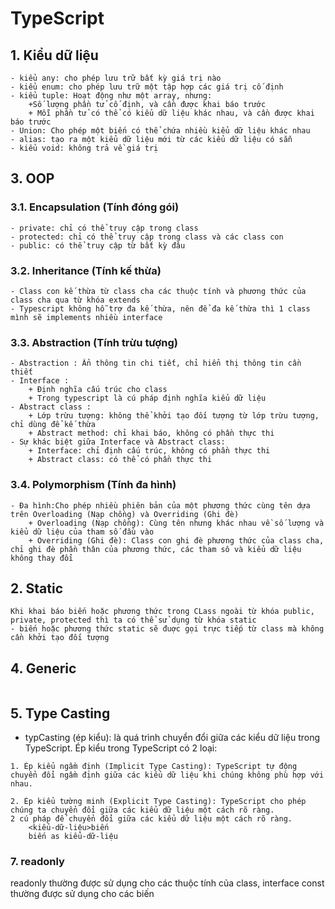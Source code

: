 # TypeScript

## 1. Kiểu dữ liệu

```
- kiểu any: cho phép lưu trữ bất kỳ giá trị nào
- kiểu enum: cho phép lưu trữ một tập hợp các giá trị cố định
- kiểu tuple: Hoạt động như một array, nhưng:
    +Số lượng phần tử cố định, và cần được khai báo trước
    + Mỗi phần tử có thể có kiểu dữ liệu khác nhau, và cần được khai báo trước
- Union: Cho phép một biến có thể chứa nhiều kiểu dữ liệu khác nhau
- alias: tạo ra một kiểu dữ liệu mới từ các kiểu dữ liệu có sẵn
- kiểu void: không trả về giá trị
```

## 3. OOP

### 3.1. Encapsulation (Tính đóng gói)

```
- private: chỉ có thể truy cập trong class
- protected: chỉ có thể truy cập trong class và các class con
- public: có thể truy cập từ bất kỳ đâu
```

### 3.2. Inheritance (Tính kế thừa)

```
- Class con kế thừa từ class cha các thuộc tính và phương thức của class cha qua từ khóa extends
- Typescript không hỗ trợ đa kế thừa, nên để đa kế thừa thì 1 class mình sẽ implements nhiều interface

```

### 3.3. Abstraction (Tính trừu tượng)

```
- Abstraction : Ẩn thông tin chi tiết, chỉ hiển thị thông tin cần thiết
- Interface :
    + Định nghĩa cấu trúc cho class
    + Trong typescript là cú pháp định nghĩa kiểu dữ liệu
- Abstract class :
    + Lớp trừu tượng: không thể khởi tạo đối tượng từ lớp trừu tượng, chỉ dùng để kế thừa
    + Abstract method: chỉ khai báo, không có phần thực thi
- Sự khác biệt giữa Interface và Abstract class:
    + Interface: chỉ định cấu trúc, không có phần thực thi
    + Abstract class: có thể có phần thực thi
```

### 3.4. Polymorphism (Tính đa hình)

```
- Đa hình:Cho phép nhiều phiên bản của một phương thức cùng tên dựa trên Overloading (Nạp chồng) và Overriding (Ghi đè)
    + Overloading (Nạp chồng): Cùng tên nhưng khác nhau về số lượng và kiểu dữ liệu của tham số đầu vào
    + Overriding (Ghi đè): Class con ghi đè phương thức của class cha, chỉ ghi đè phần thân của phương thức, các tham sô và kiểu dữ liệu không thay đổi

```

## 2. Static

```
Khi khai báo biến hoặc phương thức trong CLass ngoài từ khóa public, private, protected thì ta có thể sử dụng từ khóa static
- biến hoặc phương thức static sẽ đuợc gọi trực tiếp từ class mà không cần khởi tạo đối tượng
```

## 4. Generic

```

```

## 5. Type Casting

- typCasting (ép kiểu): là quá trình chuyển đổi giữa các kiểu dữ liệu trong TypeScript. Ép kiểu trong TypeScript có 2 loại:

```
1. Ép kiểu ngầm định (Implicit Type Casting): TypeScript tự động chuyển đổi ngầm định giữa các kiểu dữ liệu khi chúng không phù hợp với nhau.
```

```
2. Ép kiểu tường minh (Explicit Type Casting): TypeScript cho phép chúng ta chuyển đổi giữa các kiểu dữ liệu một cách rõ ràng.
2 cú pháp để chuyển đổi giữa các kiểu dữ liệu một cách rõ ràng.
    <kiểu-dữ-liệu>biến
    biến as kiểu-dữ-liệu
```

### 7. readonly

readonly thường được sử dụng cho các thuộc tính của class, interface
const thường được sử dụng cho các biến
